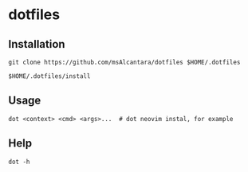 # dotfiles

## Installation
  ```
  git clone https://github.com/msAlcantara/dotfiles $HOME/.dotfiles

  $HOME/.dotfiles/install
  ```

## Usage
  ```
  dot <context> <cmd> <args>...  # dot neovim instal, for example
  ```

## Help
  ```
  dot -h
  ```
